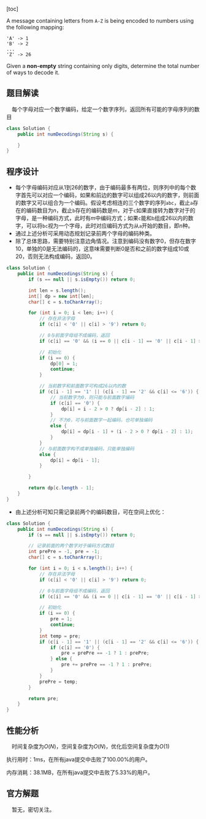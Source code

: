 [toc]

A message containing letters from `A-Z` is being encoded to numbers using the following mapping:

```
'A' -> 1
'B' -> 2
...
'Z' -> 26
```

Given a **non-empty** string containing only digits, determine the total number of ways to decode it.



## 题目解读

&emsp;每个字母对应一个数字编码，给定一个数字序列，返回所有可能的字母序列的数目

```java
class Solution {
    public int numDecodings(String s) {

    }
}
```

## 程序设计

* 每个字母编码对应从1到26的数字，由于编码最多有两位，则序列中的每个数字首先可以对应一个编码，如果和前边的数字可以组成26以内的数字，则前面的数字又可以组合为一个编码。假设考虑相连的三个数字的序列`abc`，截止`a`存在的编码数目为$n$，截止`b`存在的编码数是$m$，对于`c`如果直接转为数字对于的字母，是一种编码方式，此时有$m$中编码方式；如果`c`能和`b`组成26以内的数字，可以将`bc`视为一个字母，此时对应编码方式为从`a`开始的数目，即$n$种。
* 通过上述分析可采用动态规划记录前两个字母的编码种类。
* 除了总体思路，需要特别注意边角情况。注意到编码没有数字0，但存在数字10，单独的0是无法编码的，这意味需要判断0是否和之前的数字组成10或20，否则无法构成编码，返回0。

```java
class Solution {
    public int numDecodings(String s) {
        if (s == null || s.isEmpty()) return 0;

        int len = s.length();
        int[] dp = new int[len];
        char[] c = s.toCharArray();

        for (int i = 0; i < len; i++) {
            // 存在非法字母
            if (c[i] < '0' || c[i] > '9') return 0;

            // 0与前面字母组不成编码，返回
            if (c[i] == '0' && (i == 0 || c[i - 1] == '0' || c[i - 1] > '2')) return 0;

            // 初始化
            if (i == 0) {
                dp[0] = 1;
                continue;
            }

            // 当前数字和前面数字可构成26以内的数
            if (c[i - 1] == '1' || (c[i - 1] == '2' && c[i] <= '6')) {
                // 当前数字为0，则只能与前面数字编码
                if (c[i] == '0') {
                    dp[i] = i - 2 > 0 ? dp[i - 2] : 1;
                } 
                // 不为0，可与前面数字一起编码，也可单独编码
                else {
                    dp[i] = dp[i - 1] + (i - 2 > 0 ? dp[i - 2] : 1);
                }
            } 
            // 与前面数字构不成单独编码，只能单独编码
            else {
                dp[i] = dp[i - 1];
            }

        }

        return dp[c.length - 1];
    }
}
```

* 由上述分析可知只需记录前两个的编码数目，可在空间上优化：

```java
class Solution {
    public int numDecodings(String s) {
        if (s == null || s.isEmpty()) return 0;

        // 记录前面的两个数字对于编码方式数目
        int prePre = -1, pre = -1;
        char[] c = s.toCharArray();

        for (int i = 0; i < s.length(); i++) {
            // 存在非法字母
            if (c[i] < '0' || c[i] > '9') return 0;

            // 0与前面字母组不成编码，返回
            if (c[i] == '0' && (i == 0 || c[i - 1] == '0' || c[i - 1] > '2')) return 0;

            // 初始化
            if (i == 0) {
                pre = 1;
                continue;
            }
            int temp = pre;
            if (c[i - 1] == '1' || (c[i - 1] == '2' && c[i] <= '6')) {
                if (c[i] == '0') {
                    pre = prePre == -1 ? 1 : prePre;
                } else {
                    pre += prePre == -1 ? 1 : prePre;
                }
            }
            prePre = temp;
        }

        return pre;
    }
}
```

## 性能分析

&emsp;时间复杂度为$O(N)$，空间复杂度为$O(N)$，优化后空间复杂度为$O(1)$

执行用时：1ms，在所有java提交中击败了100.00%的用户。

内存消耗：38.1MB，在所有java提交中击败了5.33%的用户。

## 官方解题

&emsp;暂无，密切关注。